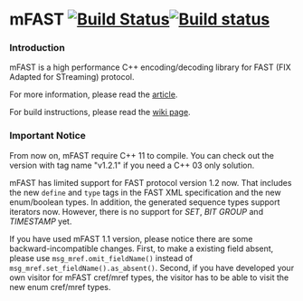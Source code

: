 # mFAST [![Build Status](https://travis-ci.org/objectcomputing/mFAST.svg?branch=master)](https://travis-ci.org/objectcomputing/mFAST)[![Build status](https://ci.appveyor.com/api/projects/status/0rkg9d8ey6kidmrd?svg=true)](https://ci.appveyor.com/project/huangminghuang/mfast)


### Introduction


mFAST is a high performance C++ encoding/decoding library for FAST (FIX Adapted for STreaming) protocol.

For more information, please read the [article](http://objectcomputing.github.io/mFAST/).

For build instructions, please read the [wiki page](https://github.com/objectcomputing/mFAST/wiki/Installation).

### Important Notice

From now on, mFAST require C++ 11 to compile. You can check out the version with tag name "v1.2.1" if you need a C++ 03 only solution.

mFAST has limited support for FAST protocol version 1.2 now. That includes the new `define` and `type` tags in the FAST XML specification and the new enum/boolean types.
In addition, the generated sequence types support iterators now. However, there is no support for *SET*, *BIT GROUP* and *TIMESTAMP* yet.


If you have used mFAST 1.1 version, please notice there are some backward-incompatible changes. First, to make a existing field absent, please use `msg_mref.omit_fieldName()` instead of `msg_mref.set_fieldName().as_absent()`. Second, if you have developed your own visitor for mFAST cref/mref types, the visitor has to be able to visit the new enum cref/mref types.
